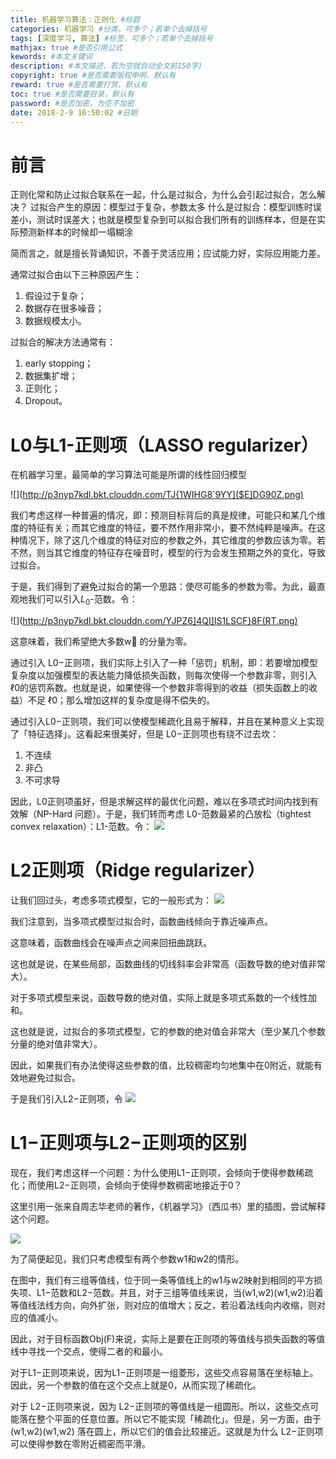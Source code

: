 ```yaml
---
title: 机器学习算法：正则化 #标题
categories: 机器学习 #分类，可多个；若单个去掉括号
tags: [深度学习, 算法] #标签，可多个；若单个去掉括号
mathjax: true #是否引用公式
kewords: #本文关键词
description: #本文描述，若为空就自动全文前150字)
copyright: true #是否需要版权申明，默认有
reward: true #是否需要打赏，默认有
toc: true #是否需要目录，默认有
password: #是否加密，为空不加密
date: 2018-2-9 16:50:02 #日期
---
```


# 前言
正则化常和防止过拟合联系在一起，什么是过拟合，为什么会引起过拟合，怎么解决？
过拟合产生的原因：模型过于复杂，参数太多
什么是过拟合：模型训练时误差小，测试时误差大；也就是模型复杂到可以拟合我们所有的训练样本，但是在实际预测新样本的时候却一塌糊涂

简而言之，就是擅长背诵知识，不善于灵活应用；应试能力好，实际应用能力差。

通常过拟合由以下三种原因产生：
1. 假设过于复杂；
2. 数据存在很多噪音；
3. 数据规模太小。 

过拟合的解决方法通常有：
1. early stopping；
2.  数据集扩增；
3. 正则化；
4. Dropout。
# L0与L1-正则项（LASSO regularizer）
在机器学习里，最简单的学习算法可能是所谓的线性回归模型

![](http://p3nyp7kdl.bkt.clouddn.com/TJ{1WIHG8`9YY]($E]DG90Z.png)


我们考虑这样一种普遍的情况，即：预测目标背后的真是规律，可能只和某几个维度的特征有关；而其它维度的特征，要不然作用非常小，要不然纯粹是噪声。在这种情况下，除了这几个维度的特征对应的参数之外，其它维度的参数应该为零。若不然，则当其它维度的特征存在噪音时，模型的行为会发生预期之外的变化，导致过拟合。

于是，我们得到了避免过拟合的第一个思路：使尽可能多的参数为零。为此，最直观地我们可以引入$L_0$-范数。令：

![](http://p3nyp7kdl.bkt.clouddn.com/YJPZ6]4QI]IS1LSCF}8F(RT.png)

这意味着，我们希望绝大多数w⃗ 的分量为零。

通过引入 L0−正则项，我们实际上引入了一种「惩罚」机制，即：若要增加模型复杂度以加强模型的表达能力降低损失函数，则每次使得一个参数非零，则引入 ℓ0的惩罚系数。也就是说，如果使得一个参数非零得到的收益（损失函数上的收益）不足 ℓ0；那么增加这样的复杂度是得不偿失的。

通过引入L0−正则项，我们可以使模型稀疏化且易于解释，并且在某种意义上实现了「特征选择」。这看起来很美好，但是 L0−正则项也有绕不过去坎：

   1. 不连续
   2. 非凸
   3. 不可求导

因此，L0正则项虽好，但是求解这样的最优化问题，难以在多项式时间内找到有效解（NP-Hard 问题）。于是，我们转而考虑 L0-范数最紧的凸放松（tightest convex relaxation）：L1-范数。令：
![](http://p3nyp7kdl.bkt.clouddn.com/a.png)





# L2正则项（Ridge regularizer）
让我们回过头，考虑多项式模型，它的一般形式为：
![](http://p3nyp7kdl.bkt.clouddn.com/NHQJX9PCQA21REG`W~IQ`I1.png)

我们注意到，当多项式模型过拟合时，函数曲线倾向于靠近噪声点。

这意味着，函数曲线会在噪声点之间来回扭曲跳跃。

这也就是说，在某些局部，函数曲线的切线斜率会非常高（函数导数的绝对值非常大）。

对于多项式模型来说，函数导数的绝对值，实际上就是多项式系数的一个线性加和。

这也就是说，过拟合的多项式模型，它的参数的绝对值会非常大（至少某几个参数分量的绝对值非常大）。

因此，如果我们有办法使得这些参数的值，比较稠密均匀地集中在0附近，就能有效地避免过拟合。

于是我们引入L2−正则项，令
![](http://p3nyp7kdl.bkt.clouddn.com/WC@2B]NI1I72KSK[~50VM_S.png)

# L1−正则项与L2−正则项的区别
现在，我们考虑这样一个问题：为什么使用L1−正则项，会倾向于使得参数稀疏化；而使用L2−正则项，会倾向于使得参数稠密地接近于0？

这里引用一张来自周志华老师的著作，《机器学习》（西瓜书）里的插图，尝试解释这个问题。

![](http://omu7tit09.bkt.clouddn.com/15008845171281.png)

为了简便起见，我们只考虑模型有两个参数w1和w2的情形。

在图中，我们有三组等值线，位于同一条等值线上的w1与w2映射到相同的平方损失项、L1−范数和L2−范数。并且，对于三组等值线来说，当(w1,w2)(w1,w2)沿着等值线法线方向，向外扩张，则对应的值增大；反之，若沿着法线向内收缩，则对应的值减小。

因此，对于目标函数Obj(F)来说，实际上是要在正则项的等值线与损失函数的等值线中寻找一个交点，使得二者的和最小。

对于L1−正则项来说，因为L1−正则项是一组菱形，这些交点容易落在坐标轴上。因此，另一个参数的值在这个交点上就是0，从而实现了稀疏化。

对于 L2−正则项来说，因为 L2−正则项的等值线是一组圆形。所以，这些交点可能落在整个平面的任意位置。所以它不能实现「稀疏化」。但是，另一方面，由于 (w1,w2)(w1,w2) 落在圆上，所以它们的值会比较接近。这就是为什么 L2−正则项可以使得参数在零附近稠密而平滑。


